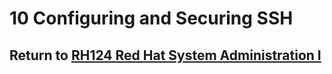 # 10 Configuring and Securing SSH

## Return to [RH124 Red Hat System Administration I](/rh124_red_hat_system_administration_i/README.md)
